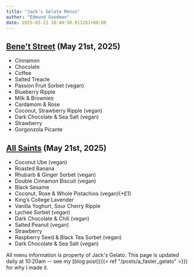 ```yaml
---
title: "Jack's Gelato Menus"
author: "Edmund Goodman"
date: 2025-05-21 10:40:50.011281+00:00
---
```


## [Bene't Street](https://www.jacksgelato.com/bene-t-street-menu) (May 21st, 2025)

- Cinnamon
- Chocolate
- Coffee
- Salted Treacle
- Passion Fruit Sorbet (vegan)
- Blueberry Ripple
- Milk & Brownies
- Cardamom & Rose
- Coconut, Strawberry Ripple (vegan)
- Dark Chocolate & Sea Salt (vegan)
- Strawberry
- Gorgonzola Picante


## [All Saints](https://www.jacksgelato.com/all-saints-menu) (May 21st, 2025)

- Coconut Ube (vegan)
- Roasted Banana
- Rhubarb & Ginger Sorbet (vegan)
- Double Cinnamon Biscuit (vegan)
- Black Sesame
- Coconut, Rose & Whole Pistachios (vegan)(+£1)
- King’s College Lavender
- Vanilla Yoghurt, Sour Cherry Ripple
- Lychee Sorbet (vegan)
- Dark Chocolate & Chili (vegan)
- Salted Peanut (vegan)
- Strawberry
- Raspberry Seed & Black Tea Sorbet (vegan)
- Dark Chocolate & Sea Salt (vegan)

All menu information is property of Jack's Gelato. This page is
updated daily at 10:20am -- see my
[blog post]({{< ref "/posts/a_faster_gelato" >}}) for why I made it.
